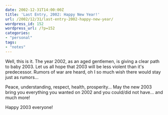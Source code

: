 ```yaml
---
date: 2002-12-31T14:00:00Z
title: 'Last Entry, 2002: Happy New Year!'
url: /2002/12/31/last-entry-2002-happy-new-year/
wordpress_id: 152
wordpress_url: /?p=152
categories:
- "personal"
tags:
- "notes"
---
```


Well, this is it. The year 2002, as an aged gentlemen, is giving a clear path to baby 2003. Let us all hope that 2003 will be less violent than it's predecessor. Rumors of war are heard, oh I so much wish there would stay just as rumors...

Peace, understanding, respect, health, prosperity... May the new 2003 bring you everything you wanted on 2002 and you could/did not have... and much more!

Happy 2003 everyone!
